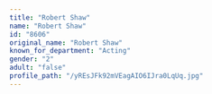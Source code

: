 ```yaml
---
title: "Robert Shaw"
name: "Robert Shaw"
id: "8606"
original_name: "Robert Shaw"
known_for_department: "Acting"
gender: "2"
adult: "false"
profile_path: "/yREsJFk92mVEagAIO6IJra0LqUq.jpg"
---
```

